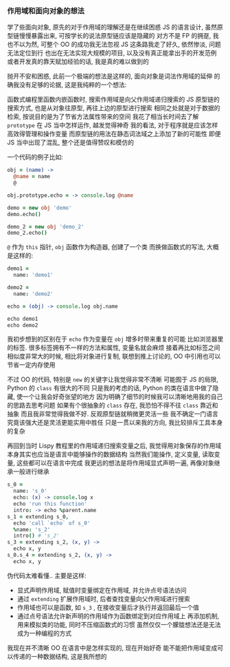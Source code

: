 
### 作用域和面向对象的想法

学了些面向对象, 原先的对于作用域的理解还是在继续困惑
JS 的语言设计, 虽然原型链慢慢暴露出来, 可按学长的说法原型链应该是隐藏的
对方不是 FP 的拥趸, 我也不以为然, 可整个 OO 的成功我无法忽视
JS 这条路我走了好久, 依然惨淡, 问题无法定位到行
也出在无法实现大规模的项目, 以及没有真正能拿出手的开发范例
或者开发真的靠天赋加经验的话, 我是真的难以做到的

抛开不安和困惑, 此前一个极端的想法是这样的, 面向对象是词法作用域的延伸
的确我没有足够的论据, 这是我纯粹的一个想法:

函数式编程里函数内嵌函数时, 搜索作用域是向父作用域递归搜索的
JS 原型链的搜索方式, 也是从对象往原型, 再往上边的原型进行搜索
相同之处就是对于数据的检索, 按说目的是为了节省方法属性带来的空间
我花了相当长时间去了解 `prototype` 在 JS 当中怎样运作, 越发觉得神奇
我的看法, 对于程序就是应该怎样高效得管理和操作变量
而原型链的用法在静态词法域之上添加了新的可能性
即便 JS 当中出现了混乱, 整个还是值得赞叹和模仿的

一个代码的例子比如:

```coffee
obj = (name) ->
  @name = name
  @

obj.prototype.echo = -> console.log @name

demo = new obj 'demo'
demo.echo()

demo_2 = new obj 'demo_2'
demo_2.echo()
```

`@` 作为 `this` 指针, `obj` 函数作为构造器, 创建了一个类
而换做函数式的写法, 大概是这样的:

```coffee
demo1 =
  name: 'demo1'

demo2 =
  name: 'demo2'

echo = (obj) -> console.log obj.name

echo demo1
echo demo2
```

我初步想到的区别在于 `echo` 作为变量在 `obj` 增多时带来重复的可能
比如浏览器里的标签. 很多标签拥有不一样的方法和属性, 变量名就会麻烦
接着再比如标签之间相似度非常大的时候, 相比将对象进行复制,
联想到推上讨论的, OO 中引用也可以节省一定内存使用

不过 OO 的代码, 特别是 `new` 的关键字让我觉得非常不清晰
可能囿于 JS 的局限, Python 的 `class` 有很大的不同
只是我的考虑的话, Python 的类在语言中做了隐藏, 使一个让我会好奇张望的地方
因为明确了细节的时候我可以清晰地用我的自己的思路去思考问题
如果有个很抽象的 `class` 存在, 我恐怕不得不往 `class` 靠近和抽象
而且我非常觉得我做不好. 反观原型链就稍微更灵活一些
我不确定一门语言究竟该强大还是灵活更能实用中胜任
只是一贯以来我的方向, 我比较排斥工具本身的复杂

再回到当时 Lispy 教程里的作用域递归搜索变量之后,
我觉得用对象保存的作用域本身其实也应当是语言中能够操作的数据结构
当然我们能操作, 定义变量, 读取变量, 这些都可以在语言中完成
我更远的想法是将作用域显式声明一遍, 再像对象继承一般进行继承

```coffee
s_0 =
  name: 's_0'
  echo: (x) -> console.log x
  echo 'run this function'
  intro: -> echo %parent.name
s_1 = extending s_0,
  echo 'call `echo` of s_0'
  %name: 's_2'
  intro() # 's_2'
s_3 = extending s_2, (x, y) ->
  echo x, y
s_0.s_4 = extending s_2, (x, y) ->
  echo x, y
```

伪代码太难看懂.. 主要是这样:
- 显式声明作用域, 赋值时变量绑定在作用域, 并允许点号语法访问
- 通过 `extending` 扩展作用域时, 后者查找变量向父作用域进行搜索
- 作用域也可以是函数, 如 `s_3` , 在接收变量后才执行并返回最后一个值
- 通过点号语法允许新声明的作用域作为函数绑定到对应作用域上
再添加机制, 用来模拟类的功能, 同时不压缩函数式的习惯
虽然仅仅一个朦胧想法还是无法成为一种编程的方式

我现在并不清晰 OO 在语言中是怎样实现的, 现在开始好奇
能不能把作用域变成可以传递的一种数据结构, 这是我所想的
